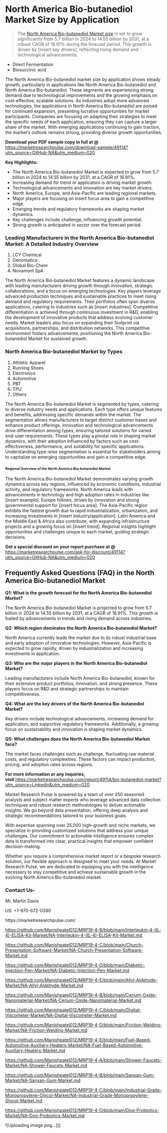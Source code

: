 <h1>North America Bio-butanediol Market&nbsp;Size by Application</h1><blockquote><p>The <a href="https://marketresearchpulse.com/download-sample/49114?utm_source=GitHub-NA&amp;utm_medium=020">North America Bio-butanediol Market size</a> is set to grow significantly from 5.7 billion in 2024 to 14.55 billion by 2031, at a robust CAGR of 16.91% during the forecast period. This growth is driven by [insert key drivers], reflecting rising demand and technological advancements.</p></blockquote><ul><li>Direct Fermentation<li> Biosuccinic acid</li></ul><p>The North America Bio-butanediol market size by application shows steady growth, particularly in applications like North America Bio-butanediol and North America Bio-butanediol. These segments are experiencing strong demand due to technological improvements and the growing emphasis on cost-effective, scalable solutions. As industries adopt more advanced technologies, the applications in North America Bio-butanediol are poised for continued expansion, presenting lucrative opportunities for market participants. Companies are focusing on adapting their strategies to meet the specific needs of each application, ensuring they can capture a larger share of the market. With emerging applications continuing to gain traction, the market’s outlook remains strong, providing diverse growth opportunities.</p><p><strong>Download your PDF sample copy in full at @ </strong><a href="https://marketresearchpulse.com/download-sample/49114?utm_source=GitHub-NA&amp;utm_medium=020">https://marketresearchpulse.com/download-sample/49114?utm_source=GitHub-NA&amp;utm_medium=020</a></p><p><strong>Key Highlights: </strong></p><ul><li>The North America Bio-butanediol Market is expected to grow from 5.7 billion in 2024 to 14.55 billion by 2031, at a CAGR of 16.91%.</li><li>Increasing demand for trend or application is driving market growth.</li><li>Technological advancements and innovation are key market drivers.</li><li>North America, Europe, and Asia-Pacific are leading regional markets.</li><li>Major players are focusing on insert focus area to gain a competitive edge.</li><li>Emerging trends and regulatory frameworks are shaping market dynamics.</li><li>Key challenges include challenge, influencing growth potential.</li><li>Strong growth is anticipated in sector over the forecast period.</li></ul><h3>Leading Manufacturers in the North America Bio-butanediol Market: A Detailed Industry Overview</h3><ol><li>LCY Chemical</li><li>Genomatica</li><li>Global Bio-Chem</li><li>Novamont SpA</li></ol><div class="flex max-w-full flex-col flex-grow"><div class="min-h-8 text-message flex w-full flex-col items-end gap-2 whitespace-normal break-words [.text-message+&amp;]:mt-5" dir="auto" data-message-author-role="assistant" data-message-id="fd8432e4-4910-450d-b182-61b7bfb0a01f" data-message-model-slug="gpt-4o"><div class="flex w-full flex-col gap-1 empty:hidden first:pt-[3px]"><div class="markdown prose w-full break-words dark:prose-invert light"><p>The North America Bio-butanediol Market features a dynamic landscape with leading manufacturers driving growth through innovation, strategic collaborations, and a focus on emerging technologies. Key players leverage advanced production techniques and sustainable practices to meet rising demand and regulatory requirements. Their portfolios often span diverse applications, catering to industries such as [insert industries]. Competitive differentiation is achieved through continuous investment in R&amp;D, enabling the development of innovative products that address evolving customer needs. Market leaders also focus on expanding their footprint via acquisitions, partnerships, and distribution networks. This competitive environment fosters advancements, positioning the North America Bio-butanediol Market for sustained growth.</p></div></div></div></div><h3>North America Bio-butanediol Market by Types</h3><ol><li>Athletic Apparel<li> Running Shoes<li> Electronics<li> Automotive<li> PBT<li> TPU<li> Others</li></ol><div class="flex max-w-full flex-col flex-grow"><div class="min-h-8 text-message flex w-full flex-col items-end gap-2 whitespace-normal break-words [.text-message+&amp;]:mt-5" dir="auto" data-message-author-role="assistant" data-message-id="084470be-0bb7-4664-bddf-5156b4f41249" data-message-model-slug="gpt-4o-mini"><div class="flex w-full flex-col gap-1 empty:hidden first:pt-[3px]"><div class="markdown prose w-full break-words dark:prose-invert light"><p>The North America Bio-butanediol Market is segmented by types, catering to diverse industry needs and applications. Each type offers unique features and benefits, addressing specific demands within the market. The segmentation allows manufacturers to target distinct customer bases and enhance product offerings. Innovation and technological advancements drive differentiation among types, ensuring tailored solutions for varied end-user requirements. These types play a pivotal role in shaping market dynamics, with their adoption influenced by factors such as cost-effectiveness, performance, and suitability for specific applications. Understanding type-wise segmentation is essential for stakeholders aiming to capitalize on emerging opportunities and gain a competitive edge.</p></div></div></div></div><h3><span style="font-size: 11px;">Regional Overview of the North America Bio-butanediol Market</span></h3><div class="flex max-w-full flex-col flex-grow"><div class="min-h-8 text-message flex w-full flex-col items-end gap-2 whitespace-normal break-words [.text-message+&amp;]:mt-5" dir="auto" data-message-author-role="assistant" data-message-id="e9038762-ce64-4e30-91c9-9bd413514231" data-message-model-slug="gpt-4o-mini"><div class="flex w-full flex-col gap-1 empty:hidden first:pt-[3px]"><div class="markdown prose w-full break-words dark:prose-invert light"><p>The North America Bio-butanediol Market demonstrates varying growth dynamics across key regions, influenced by economic conditions, industrial activity, and regulatory frameworks. North America leads with advancements in technology and high adoption rates in industries like [insert example]. Europe follows, driven by innovation and strong governmental support for [insert focus area]. The Asia-Pacific region exhibits the fastest growth due to rapid industrialization, urbanization, and increasing investments in [insert industry/application]. Latin America and the Middle East &amp; Africa also contribute, with expanding infrastructure projects and a growing focus on [insert trend]. Regional insights highlight opportunities and challenges unique to each market, guiding strategic decisions.</p></div></div></div></div><p><strong>Get a special discount on your report purchase at @ </strong><a href="https://marketresearchpulse.com/ask-for-discount/49114?utm_source=GitHub-NA&amp;utm_medium=020">https://marketresearchpulse.com/ask-for-discount/49114?utm_source=GitHub-NA&amp;utm_medium=020</a></p><h2>Frequently Asked Questions (FAQ) in the North America Bio-butanediol Market</h2><p><strong>Q1: What is the growth forecast for the North America Bio-butanediol Market?</strong></p><p>The North America Bio-butanediol Market is projected to grow from 5.7 billion in 2024 to 14.55 billion by 2031, at a CAGR of 16.91%. This growth is fueled by advancements in trends and rising demand across industries.</p><p><strong>Q2: Which region dominates the North America Bio-butanediol Market?</strong></p><p>North America currently leads the market due to its robust industrial base and early adoption of innovative technologies. However, Asia-Pacific is expected to grow rapidly, driven by industrialization and increasing investments in application.</p><p><strong>Q3: Who are the major players in the North America Bio-butanediol Market?</strong></p><p>Leading manufacturers include North America Bio-butanediol, known for their extensive product portfolios, innovation, and strong presence. These players focus on R&amp;D and strategic partnerships to maintain competitiveness.</p><p><strong>Q4: What are the key drivers of the North America Bio-butanediol Market?</strong></p><p>Key drivers include technological advancements, increasing demand for application, and supportive regulatory frameworks. Additionally, a growing focus on sustainability and innovation is shaping market dynamics.</p><p><strong>Q5: What challenges does the North America Bio-butanediol Market face?</strong></p><p>The market faces challenges such as challenge, fluctuating raw material costs, and regulatory complexities. These factors can impact production, pricing, and adoption rates across regions.</p><p><strong>For more information or any inquiries, visit&nbsp;</strong><a href="https://marketresearchpulse.com/report/49114/bio-butanediol-market?utm_source=Linkedin&utm_medium=020">https://marketresearchpulse.com/report/49114/bio-butanediol-market?utm_source=Linkedin&utm_medium=020</a></p><p>Market Research Pulse is powered by a team of over 250 seasoned analysts and subject matter experts who leverage advanced data collection techniques and robust research methodologies to deliver actionable insights. We go beyond data presentation, offering deep analysis and strategic recommendations tailored to your business goals.</p><p>With expertise spanning over 25,000 high-growth and niche markets, we specialize in providing customized solutions that address your unique challenges. Our commitment to actionable intelligence ensures complex data is transformed into clear, practical insights that empower confident decision-making.</p><p>Whether you require a comprehensive market report or a bespoke research solution, our flexible approach is designed to meet your needs. At Market Research Pulse, we are dedicated to equipping you with the intelligence necessary to stay competitive and achieve sustainable growth in the evolving North America Bio-butanediol market.</p><h3><strong>Contact Us-</strong></h3><p>Mr. Martin Davis</p><p>US: +1-970-672-0390</p><p>https://marketresearchpulse.com/</p><p><a href="https://github.com/Manishpatel012/MRP19-4-B/blob/main/Interleukin-4-(IL-4)-ELISA-Kit-Market/NA-Interleukin-4-(IL-4)-ELISA-Kit-Market.md">https://github.com/Manishpatel012/MRP19-4-B/blob/main/Interleukin-4-(IL-4)-ELISA-Kit-Market/NA-Interleukin-4-(IL-4)-ELISA-Kit-Market.md</a></p><p><a href="https://github.com/Manishpatel012/MRP19-4-C/blob/main/Church-Presentation-Software-Market/NA-Church-Presentation-Software-Market.md">https://github.com/Manishpatel012/MRP19-4-C/blob/main/Church-Presentation-Software-Market/NA-Church-Presentation-Software-Market.md</a></p><p><a href="https://github.com/Manishpatel012/MRP19-4-D/blob/main/Diabetic-Injection-Pen-Market/NA-Diabetic-Injection-Pen-Market.md">https://github.com/Manishpatel012/MRP19-4-D/blob/main/Diabetic-Injection-Pen-Market/NA-Diabetic-Injection-Pen-Market.md</a></p><p><a href="https://github.com/Manishpatel012/MRP19-4-E/blob/main/Allyl-Aldehyde-Market/NA-Allyl-Aldehyde-Market.md">https://github.com/Manishpatel012/MRP19-4-E/blob/main/Allyl-Aldehyde-Market/NA-Allyl-Aldehyde-Market.md</a></p><p><a href="https://github.com/Manishpatel012/MRP19-4-B/blob/main/Cerium-Oxide-Nanomaterial-Market/NA-Cerium-Oxide-Nanomaterial-Market.md">https://github.com/Manishpatel012/MRP19-4-B/blob/main/Cerium-Oxide-Nanomaterial-Market/NA-Cerium-Oxide-Nanomaterial-Market.md</a></p><p><a href="https://github.com/Manishpatel012/MRP19-4-C/blob/main/Digital-Viscometer-Market/NA-Digital-Viscometer-Market.md">https://github.com/Manishpatel012/MRP19-4-C/blob/main/Digital-Viscometer-Market/NA-Digital-Viscometer-Market.md</a></p><p><a href="https://github.com/Manishpatel012/MRP19-4-D/blob/main/Friction-Welding-Market/NA-Friction-Welding-Market.md">https://github.com/Manishpatel012/MRP19-4-D/blob/main/Friction-Welding-Market/NA-Friction-Welding-Market.md</a></p><p><a href="https://github.com/Manishpatel012/MRP19-4-E/blob/main/Fuel-Based-Automotive-Auxiliary-Heaters-Market/NA-Fuel-Based-Automotive-Auxiliary-Heaters-Market.md">https://github.com/Manishpatel012/MRP19-4-E/blob/main/Fuel-Based-Automotive-Auxiliary-Heaters-Market/NA-Fuel-Based-Automotive-Auxiliary-Heaters-Market.md</a></p><p><a href="https://github.com/Manishpatel012/MRP19-4-A/blob/main/Shower-Faucets-Market/NA-Shower-Faucets-Market.md">https://github.com/Manishpatel012/MRP19-4-A/blob/main/Shower-Faucets-Market/NA-Shower-Faucets-Market.md</a></p><p><a href="https://github.com/Manishpatel012/MRP19-4-B/blob/main/Sanxan-Gum-Market/NA-Sanxan-Gum-Market.md">https://github.com/Manishpatel012/MRP19-4-B/blob/main/Sanxan-Gum-Market/NA-Sanxan-Gum-Market.md</a></p><p><a href="https://github.com/Manishpatel012/MRP19-4-C/blob/main/Industrial-Grade-Monopropylene-Glycol-Market/NA-Industrial-Grade-Monopropylene-Glycol-Market.md">https://github.com/Manishpatel012/MRP19-4-C/blob/main/Industrial-Grade-Monopropylene-Glycol-Market/NA-Industrial-Grade-Monopropylene-Glycol-Market.md</a></p><p><a href="https://github.com/Manishpatel012/MRP19-4-D/blob/main/Dog-Probiotics-Market/NA-Dog-Probiotics-Market.md">https://github.com/Manishpatel012/MRP19-4-D/blob/main/Dog-Probiotics-Market/NA-Dog-Probiotics-Market.md</a></p>
![Uploading image.png…]()
